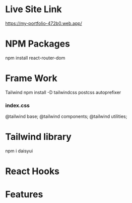 # Live Site Link
https://my-portfolio-472b0.web.app/


# NPM Packages
npm install react-router-dom




# Frame Work
Tailwind
npm install -D tailwindcss postcss autoprefixer
### index.css
@tailwind base;
@tailwind components;
@tailwind utilities;


# Tailwind library
npm i daisyui

# React Hooks



# Features